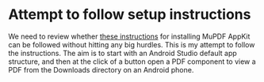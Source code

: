 # Attempt to follow setup instructions

We need to review whether [these instructions](https://mupdf.com/appkit/docs) for
installing MuPDF AppKit can be followed without hitting any big hurdles. This is
my attempt to follow the instructions. The aim is to start with an Android Studio
default app structure, and then at the click of a button open a PDF component to
view a PDF from the Downloads directory on an Android phone.
